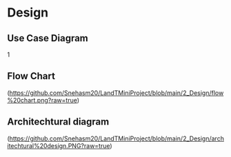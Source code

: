 # Design

## Use Case Diagram

1[](https://github.com/Snehasm20/LandTMiniProject/blob/main/2_Design/use%20case%20diagram.jpg?raw=true)


## Flow Chart 

(https://github.com/Snehasm20/LandTMiniProject/blob/main/2_Design/flow%20chart.png?raw=true)

## Architechtural diagram

(https://github.com/Snehasm20/LandTMiniProject/blob/main/2_Design/architechtural%20design.PNG?raw=true)
